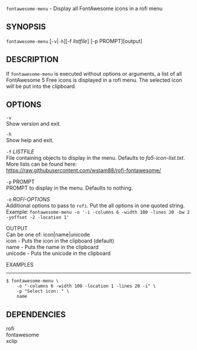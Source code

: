 `fontawesome-menu` - Display all FontAwesome icons in a rofi menu

## SYNOPSIS

`fontawesome-menu` [`-v`|`-h`][-f *listfile*] [-p PROMPT][output]

## DESCRIPTION

If `fontawesome-menu` is executed without options
or arguments, a list of all FontAwesome 5 Free
icons is displayed in a rofi menu. The selected icon
will be put into the clipboard.

## OPTIONS

`-v`  
 Show version and exit.

`-h`  
 Show help and exit.

`-f` _LISTFILE_  
 File containing objects to display in the menu.
Defaults to _fa5-icon-list.txt_. More lists can
be found here:  
 <https://raw.githubusercontent.com/wstam88/rofi-fontawesome/>

`-p` PROMPT  
 PROMPT to display in the menu. Defaults to nothing.

`-o` _ROFI-OPTIONS_  
 Additional options to pass to `rofi`. Put the all options
in one quoted string. Example:
`fontawesome-menu -o '-i -columns 6 -width 100 -lines 20 -bw 2 -yoffset -2 -location 1'`

OUTPUT  
 Can be one of: icon|name|unicode  
 icon - Puts the icon in the clipboard (default)  
 name - Puts the name in the clipboard  
 unicode - Puts the unicode in the clipboard

EXAMPLES

---

```text
$ fontawesome-menu \
    -o "-columns 6 -width 100 -location 1 -lines 20 -i" \
    -p "Select icon: " \
    name
```

## DEPENDENCIES

rofi  
fontawesome  
xclip
